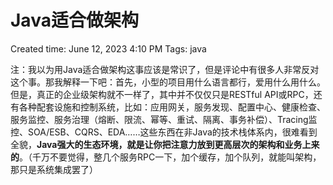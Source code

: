 # Java适合做架构

Created time: June 12, 2023 4:10 PM
Tags: java

注：我以为用Java适合做架构这事应该是常识了，但是评论中有很多人非常反对这个事。那我解释一下吧：首先，小型的项目用什么语言都行，爱用什么用什么。但是，真正的企业级架构就不一样了，其中并不仅仅只是RESTful API或RPC，还有各种配套设施和控制系统，比如：应用网关，服务发现、配置中心、健康检查、服务监控、服务治理（熔断、限流、幂等、重试、隔离、事务补偿）、Tracing监控、SOA/ESB、CQRS、EDA……这些东西在非Java的技术栈体系内，很难看到全貌，**Java强大的生态环境，就是让你把注意力放到更高层次的架构和业务上来的**。（千万不要觉得，整几个服务RPC一下，加个缓存，加个队列，就能叫架构，那只是系统集成罢了）